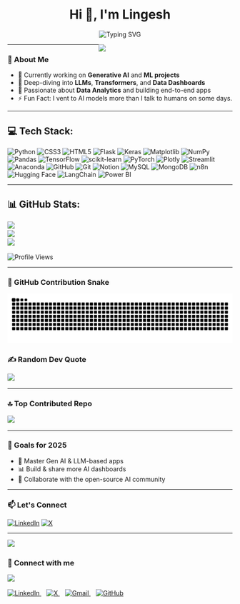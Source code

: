 <!-- GitHub Profile README for Lingesh-S -->

<h1 align="center">Hi 👋, I'm Lingesh</h1>
<p align="center">
  <img src="https://readme-typing-svg.herokuapp.com?font=Fira+Code&weight=500&size=24&pause=1000&color=00F7FF&center=true&vCenter=true&width=435&lines=Gen+AI+%7C+LLMs+%7C+ML+Explorer;Building+Cool+Things+with+Code;Welcome+to+my+GitHub+Profile!" alt="Typing SVG" />
</p>

<img align="right" src="https://media.giphy.com/media/qgQUggAC3Pfv687qPC/giphy.gif" width="300"/>

---
### 🧠 About Me
- 🔭 Currently working on **Generative AI** and **ML projects**
- 🌱 Deep-diving into **LLMs**, **Transformers**, and **Data Dashboards**
- 🧠 Passionate about **Data Analytics** and building end-to-end apps
- ⚡ Fun Fact: I vent to AI models more than I talk to humans on some days.
  
---

## 💻 Tech Stack:
![Python](https://img.shields.io/badge/python-3670A0?style=for-the-badge&logo=python&logoColor=ffdd54) 
![CSS3](https://img.shields.io/badge/css3-%231572B6.svg?style=for-the-badge&logo=css3&logoColor=white) 
![HTML5](https://img.shields.io/badge/html5-%23E34F26.svg?style=for-the-badge&logo=html5&logoColor=white) 
![Flask](https://img.shields.io/badge/flask-%23000.svg?style=for-the-badge&logo=flask&logoColor=white) 
![Keras](https://img.shields.io/badge/Keras-%23D00000.svg?style=for-the-badge&logo=Keras&logoColor=white) 
![Matplotlib](https://img.shields.io/badge/Matplotlib-%23ffffff.svg?style=for-the-badge&logo=Matplotlib&logoColor=black) 
![NumPy](https://img.shields.io/badge/numpy-%23013243.svg?style=for-the-badge&logo=numpy&logoColor=white) 
![Pandas](https://img.shields.io/badge/pandas-%23150458.svg?style=for-the-badge&logo=pandas&logoColor=white) 
![TensorFlow](https://img.shields.io/badge/TensorFlow-%23FF6F00.svg?style=for-the-badge&logo=TensorFlow&logoColor=white) 
![scikit-learn](https://img.shields.io/badge/scikit--learn-%23F7931E.svg?style=for-the-badge&logo=scikit-learn&logoColor=white) 
![PyTorch](https://img.shields.io/badge/PyTorch-%23EE4C2C.svg?style=for-the-badge&logo=PyTorch&logoColor=white) 
![Plotly](https://img.shields.io/badge/Plotly-%233F4F75.svg?style=for-the-badge&logo=plotly&logoColor=white) 
![Streamlit](https://img.shields.io/badge/Streamlit-%23FE4B4B.svg?style=for-the-badge&logo=streamlit&logoColor=white) 
![Anaconda](https://img.shields.io/badge/Anaconda-%2344A833.svg?style=for-the-badge&logo=anaconda&logoColor=white) 
![GitHub](https://img.shields.io/badge/github-%23121011.svg?style=for-the-badge&logo=github&logoColor=white) 
![Git](https://img.shields.io/badge/git-%23F05033.svg?style=for-the-badge&logo=git&logoColor=white) 
![Notion](https://img.shields.io/badge/Notion-%23000000.svg?style=for-the-badge&logo=notion&logoColor=white) 
![MySQL](https://img.shields.io/badge/mysql-4479A1.svg?style=for-the-badge&logo=mysql&logoColor=white) 
![MongoDB](https://img.shields.io/badge/MongoDB-%234ea94b.svg?style=for-the-badge&logo=mongodb&logoColor=white) 
![n8n](https://img.shields.io/badge/n8n-%23EF7C14.svg?style=for-the-badge&logo=n8n&logoColor=white)
![Hugging Face](https://img.shields.io/badge/HuggingFace-%23FFCA00.svg?style=for-the-badge&logo=huggingface&logoColor=black)
![LangChain](https://img.shields.io/badge/LangChain-%23000000.svg?style=for-the-badge&logo=LangChain&logoColor=white)
![Power BI](https://img.shields.io/badge/power%20bi-F2C811?style=for-the-badge&logo=powerbi&logoColor=black)


---

## 📊 GitHub Stats:
![](https://github-readme-stats.vercel.app/api?username=Lingesh-s&theme=dark&hide_border=false&include_all_commits=true&count_private=true)<br/>
![](https://nirzak-streak-stats.vercel.app/?user=Lingesh-s&theme=dark&hide_border=false)<br/>
![](https://github-readme-stats.vercel.app/api/top-langs/?username=Lingesh-s&theme=dark&hide_border=false&include_all_commits=true&count_private=true&layout=compact)

![Profile Views](https://img.shields.io/badge/👁️_Profile_Views-555-blue?style=for-the-badge)

---
### 🐍 GitHub Contribution Snake

![snake gif](https://github.com/Lingesh-S/snake-animation/blob/output/github-contribution-grid-snake.svg)




### ✍️ Random Dev Quote
![](https://quotes-github-readme.vercel.app/api?type=horizontal&theme=dark)

---

### 🔝 Top Contributed Repo
![](https://github-contributor-stats.vercel.app/api?username=Lingesh-s&limit=5&theme=dark&combine_all_yearly_contributions=true)

---

### 🎯 Goals for 2025
- 🚀 Master Gen AI & LLM-based apps  
- 📊 Build & share more AI dashboards  
- 🤝 Collaborate with the open-source AI community  

---

### 📫 Let's Connect  
[![LinkedIn](https://img.shields.io/badge/-LinkedIn-0A66C2?style=flat&logo=linkedin&logoColor=white)](https://www.linkedin.com/in/lingesh-s29)
[![X](https://img.shields.io/badge/-X-000000?style=flat&logo=x&logoColor=white&label=)](https://twitter.com/LINGESH_S29)



---

[![](https://visitcount.itsvg.in/api?id=Lingesh-s&icon=0&color=0)](https://visitcount.itsvg.in)

<!-- Proudly created with GPRM + Custom Animation ❤️ -->

### 🤝 Connect with me  
<a href="https://gifyu.com/image/bxYry">
  <img src="https://s.gifyu.com/images/Handshake.gif" width="60">
</a>

<p>

<a href="https://www.linkedin.com/in/lingesh-s29/" target="_blank">
  <img alt="LinkedIn" width="30px" src="https://cdn.jsdelivr.net/gh/devicons/devicon/icons/linkedin/linkedin-original.svg">
</a>&nbsp;&nbsp;

<a href="https://x.com/LINGESH_S29" target="_blank">
  <img alt="X" width="28px" src="https://upload.wikimedia.org/wikipedia/commons/9/95/X_logo_2023.svg">
</a>&nbsp;&nbsp;

<a href="mailto:lingeshsrinivasan1@gmail.com" target="_blank">
  <img alt="Gmail" width="30px" src="https://upload.wikimedia.org/wikipedia/commons/4/4e/Gmail_Icon.png">
</a>&nbsp;&nbsp;

<a href="https://github.com/Lingesh-S" target="_blank">
  <img alt="GitHub" width="30px" src="https://cdn.jsdelivr.net/gh/devicons/devicon/icons/github/github-original.svg">
</a>

</p>


